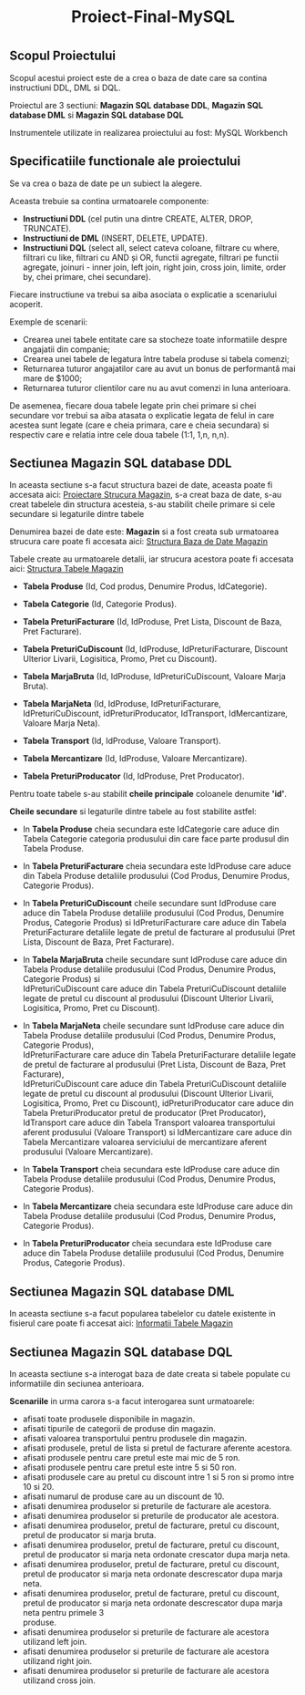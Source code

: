 # <h1 align="center">Proiect-Final-MySQL<h1>
## Scopul Proiectului

  Scopul acestui proiect este de a crea o baza de date care sa contina instructiuni DDL, DML si DQL.

  Proiectul are 3 sectiuni: **Magazin SQL database DDL**, **Magazin SQL database DML** si **Magazin SQL database DQL**
  
  Instrumentele utilizate in realizarea proiectului au fost: MySQL Workbench
  
## Specificatiile functionale ale proiectului

  Se va crea o baza de date pe un subiect la alegere.
  
  Aceasta trebuie sa contina urmatoarele componente:
- **Instructiuni DDL** (cel putin una dintre CREATE, ALTER, DROP, TRUNCATE).
- **Instructiuni de DML** (INSERT, DELETE, UPDATE).
- **Instructiuni DQL** (select all, select cateva coloane, filtrare cu where, filtrari cu like, filtrari cu AND și OR, functii agregate,
filtrari pe functii agregate, joinuri - inner join, left join, right join, cross join, limite, order by, chei primare, chei secundare).

Fiecare instructiune va trebui sa aiba asociata o explicatie a scenariului acoperit.

Exemple de scenarii:
- Crearea unei tabele entitate care sa stocheze toate informatiile despre angajatii din companie;
- Crearea unei tabele de legatura între tabela produse si tabela comenzi;
- Returnarea tuturor angajatilor care au avut un bonus de performantă mai mare de $1000;
- Returnarea tuturor clientilor care nu au avut comenzi in luna anterioara.
  
De asemenea, fiecare doua tabele legate prin chei primare si chei secundare vor trebui sa aiba atasata o explicatie legata de felul
in care acestea sunt legate (care e cheia primara, care e cheia secundara) si respectiv care e relatia intre cele doua tabele (1:1, 1,n,
n,n).

## Sectiunea Magazin SQL database DDL

In aceasta sectiune s-a facut structura bazei de date, aceasta poate fi accesata aici: [Proiectare Strucura Magazin](https://github.com/cristianbulzan/Proiect-Final-MySQL/blob/main/Magazin%20SQL%20database.docx), s-a creat baza de date, s-au creat tabelele din structura acesteia, s-au stabilit cheile primare si cele secundare si legaturile dintre tabele

Denumirea bazei de date este: **Magazin** si a fost creata sub urmatoarea strucura care poate fi accesata aici: [Structura Baza de Date Magazin](https://github.com/cristianbulzan/Proiect-Final-MySQL/blob/main/Diagram%20Magazin%20SQL%20database.mwb)

Tabele create au urmatoarele detalii, iar strucura acestora poate fi accesata aici:  [Structura Tabele Magazin](https://github.com/cristianbulzan/Proiect-Final-MySQL/blob/main/Diagram%20Magazin%20SQL%20database.mwb)

  * **Tabela Produse** (Id, Cod produs, Denumire Produs, IdCategorie).

  * **Tabela Categorie** (Id, Categorie Produs).

  * **Tabela PreturiFacturare** (Id, IdProduse, Pret Lista, Discount  de Baza, Pret Facturare).

  * **Tabela PreturiCuDiscount** (Id, IdProduse, IdPreturiFacturare, Discount Ulterior Livarii, Logisitica, Promo, Pret cu Discount).

  * **Tabela MarjaBruta** (Id, IdProduse, IdPreturiCuDiscount, Valoare Marja Bruta).

  * **Tabela MarjaNeta** (Id, IdProduse, IdPreturiFacturare, IdPreturiCuDiscount, idPreturiProducator, IdTransport, IdMercantizare, Valoare Marja Neta).

  * **Tabela Transport** (Id, IdProduse, Valoare  Transport).

  * **Tabela Mercantizare** (Id, IdProduse, Valoare Mercantizare).

  * **Tabela PreturiProducator** (Id, IdProduse, Pret Producator).

Pentru toate tabele s-au stabilit **cheile principale** coloanele denumite **'id'**.

**Cheile secundare** si legaturile dintre tabele au fost stabilite astfel:

  * In **Tabela Produse** cheia secundara este IdCategorie care aduce din Tabela Categorie categoria produsului din care face parte produsul din Tabela Produse.

  * In **Tabela PreturiFacturare** cheia secundara este IdProduse care aduce din Tabela Produse detaliile produsului (Cod Produs, Denumire Produs, Categorie Produs).

  * In **Tabela PreturiCuDiscount** cheile secundare sunt IdProduse care aduce din Tabela Produse detaliile produsului (Cod Produs, Denumire Produs, Categorie Produs) si       IdPreturiFacturare care aduce din Tabela PreturiFacturare detaliile legate de pretul de facturare al produsului (Pret Lista, Discount  de Baza, Pret Facturare).

  * In **Tabela MarjaBruta** cheile secundare sunt IdProduse care aduce din Tabela Produse detaliile produsului (Cod Produs, Denumire Produs, Categorie Produs) si      
    IdPreturiCuDiscount care aduce din Tabela PreturiCuDiscount detaliile legate de pretul cu discount al produsului (Discount Ulterior Livarii, Logisitica, Promo, Pret cu      Discount).

  * In **Tabela MarjaNeta** cheile secundare sunt IdProduse care aduce din Tabela Produse detaliile produsului (Cod Produs, Denumire Produs, Categorie Produs),         
    IdPreturiFacturare care aduce din Tabela PreturiFacturare detaliile legate de pretul de facturare al produsului (Pret Lista, Discount  de Baza, Pret Facturare),      
    IdPreturiCuDiscount care aduce din Tabela PreturiCuDiscount detaliile legate de pretul cu discount al produsului (Discount Ulterior Livarii, Logisitica, Promo, Pret cu      Discount), idPreturiProducator care aduce din Tabela PreturiProducator pretul de producator (Pret Producator), IdTransport care aduce din Tabela Transport valoarea 
    transportului aferent produsului (Valoare  Transport) si IdMercantizare care aduce din Tabela Mercantizare valoarea serviciului de mercantizare aferent produsului 
    (Valoare Mercantizare).

  * In **Tabela Transport** cheia secundara este IdProduse care aduce din Tabela Produse detaliile produsului (Cod Produs, Denumire Produs, Categorie Produs).

  * In **Tabela Mercantizare** cheia secundara este IdProduse care aduce din Tabela Produse detaliile produsului (Cod Produs, Denumire Produs, Categorie Produs).

  * In **Tabela PreturiProducator** cheia secundara este IdProduse care aduce din Tabela Produse detaliile produsului (Cod Produs, Denumire Produs, Categorie Produs).

## Sectiunea Magazin SQL database DML

In aceasta sectiune s-a facut popularea tabelelor cu datele existente in fisierul care poate fi accesat aici: [Informatii Tabele Magazin](https://github.com/cristianbulzan/Proiect-Final-MySQL/blob/main/Baza%20de%20Date%20Magazin.xlsx)
  
## Sectiunea Magazin SQL database DQL

In aceasta sectiune s-a interogat baza de date creata si tabele populate cu informatiile din seciunea anterioara.

**Scenariile** in urma carora s-a facut interogarea sunt urmatoarele:

  * afisati toate produsele disponibile in magazin.
  * afisati tipurile de categorii de produse din magazin.
  * afisati valoarea transportului pentru produsele din magazin.
  * afisati produsele, pretul de lista si pretul de facturare aferente acestora.
  * afisati produsele pentru care pretul este mai mic de 5 ron.
  * afisati produsele pentru care pretul este intre 5 si 50 ron.
  * afisati produsele care au pretul cu discount intre 1 si 5 ron si promo intre 10 si 20.
  * afisati numarul de produse care au un discount de 10.
  * afisati denumirea produselor si preturile de facturare ale acestora.
  * afisati denumirea produselor si preturile de producator ale acestora.
  * afisati denumirea produselor, pretul de facturare, pretul cu discount, pretul de producator si marja bruta.
  * afisati denumirea produselor, pretul de facturare, pretul cu discount, pretul de producator si marja neta ordonate crescator dupa marja neta.
  * afisati denumirea produselor, pretul de facturare, pretul cu discount, pretul de producator si marja neta ordonate descrescator dupa marja neta.
  * afisati denumirea produselor, pretul de facturare, pretul cu discount, pretul de producator si marja neta ordonate descrescator dupa marja neta pentru primele 3       
    produse.
  * afisati denumirea produselor si preturile de facturare ale acestora utilizand left join.
  * afisati denumirea produselor si preturile de facturare ale acestora utilizand right join.
  * afisati denumirea produselor si preturile de facturare ale acestora utilizand cross join.

    


